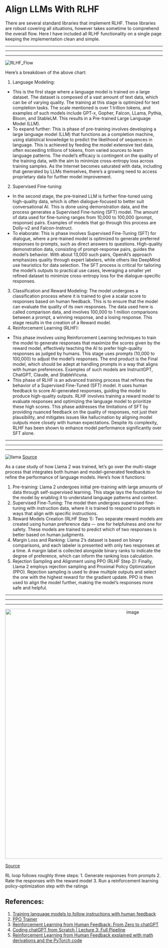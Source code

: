 # Align LLMs With RLHF

There are several standard libraries that implement RLHF. These libraries are robust covering all situations, however takes sometime to comprehend the overall flow. Here I have included all RLHF functionality on a single page keeping the implementation clean and simple.

***
---
_________________

![RLHF_Flow](https://github.com/user-attachments/assets/4481f0af-ee2a-4083-b0be-a7fab4edcf65)

Here’s a breakdown of the above chart:

1. Language Modeling:
- This is the first stage where a language model is trained on a large dataset. The dataset is composed of a vast amount of text data, which can be of varying quality. The training at this stage is optimized for text completion tasks. The scale mentioned is over 1 trillion tokens, and examples of such models include GPT-x, Gopher, Falcon, LLama, Pythia, Bloom, and StableLM. This results in a Pre-trained Large Language Model (LLM).
- To expand further: This is phase of pre-training involves developing a large language model (LLM) that functions as a completion machine, using statistical knowledge to predict the likelihood of sequences in language. This is achieved by feeding the model extensive text data, often exceeding trillions of tokens, from varied sources to learn language patterns. The model’s efficacy is contingent on the quality of the training data, with the aim to minimize cross-entropy loss across training samples. As the Internet becomes saturated with data, including that generated by LLMs themselves, there’s a growing need to access proprietary data for further model improvement.
2. Supervised Fine-tuning:
- In the second stage, the pre-trained LLM is further fine-tuned using high-quality data, which is often dialogue-focused to better suit conversational AI. This is done using demonstration data, and the process generates a Supervised Fine-tuning (SFT) model. The amount of data used for fine-tuning ranges from 10,000 to 100,000 (prompt, response) pairs. Examples of models that go through this process are Dolly-v2 and Falcon-Instruct.
- To elaborate: This is phase involves Supervised Fine-Tuning (SFT) for dialogue, where a pre-trained model is optimized to generate preferred responses to prompts, such as direct answers to questions. High-quality demonstration data, consisting of prompt-response pairs, guides the model’s behavior. With about 13,000 such pairs, OpenAI’s approach emphasizes quality through expert labelers, while others like DeepMind use heuristics for data selection. The SFT process is critical for tailoring the model’s outputs to practical use cases, leveraging a smaller yet refined dataset to minimize cross-entropy loss for the dialogue-specific responses.
3. Classification and Reward Modeling:
The model undergoes a classification process where it is trained to give a scalar score to responses based on human feedback. This is to ensure that the model can evaluate the quality of its own responses. The data used here is called comparison data, and involves 100,000 to 1 million comparisons between a prompt, a winning response, and a losing response. This stage results in the creation of a Reward model.
4. Reinforcement Learning (RLHF):
- This phase involves using Reinforcement Learning techniques to train the model to generate responses that maximize the scores given by the reward model, effectively teaching the AI to prefer high-quality responses as judged by humans. This stage uses prompts (10,000 to 100,000) to adjust the model’s responses. The end product is the Final model, which should be adept at handling prompts in a way that aligns with human preferences. Examples of such models are InstructGPT, ChatGPT, Claude, and StableVicuna.
- This phase of RLHF is an advanced training process that refines the behavior of a Supervised Fine-Tuned (SFT) model. It uses human feedback to score AI-generated responses, guiding the model to produce high-quality outputs. RLHF involves training a reward model to evaluate responses and optimizing the language model to prioritize these high scores. This phase addresses the limitations of SFT by providing nuanced feedback on the quality of responses, not just their plausibility, and mitigates issues like hallucination by aligning model outputs more closely with human expectations. Despite its complexity, RLHF has been shown to enhance model performance significantly over SFT alone.

***
---
_________________

![llama](https://github.com/user-attachments/assets/2861a556-0908-4ef9-8e22-43ec474d5940)
[Source](https://llama.meta.com/llama2/)

As a case study of how Llama 2 was trained, let’s go over the multi-stage process that integrates both human and model-generated feedback to refine the performance of language models. Here’s how it functions:
1. Pre-training: Llama 2 undergoes initial pre-training with large amounts of data through self-supervised learning. This stage lays the foundation for the model by enabling it to understand language patterns and context.
2. Supervised Fine-Tuning: The model then undergoes supervised fine-tuning with instruction data, where it is trained to respond to prompts in ways that align with specific instructions.
3. Reward Models Creation (RLHF Step 1): Two separate reward models are created using human preference data –- one for helpfulness and one for safety. These models are trained to predict which of two responses is better based on human judgments.
4. Margin Loss and Ranking: Llama 2’s dataset is based on binary comparisons, and each labeler is presented with only two responses at a time. A margin label is collected alongside binary ranks to indicate the degree of preference, which can inform the ranking loss calculation.
5. Rejection Sampling and Alignment using PPO (RLHF Step 2): Finally, Llama 2 employs rejection sampling and Proximal Policy Optimization (PPO). Rejection sampling is used to draw multiple outputs and select the one with the highest reward for the gradient update. PPO is then used to align the model further, making the model’s responses more safe and helpful.

***
---
_________________

<p align="center">
<img src="https://github.com/user-attachments/assets/9d2ae7e6-3ae7-4d46-b265-af81e2b539cd" alt="image" width="800" height="auto">

[Source](https://huggingface.co/blog/stackllama)
</p>
RL loop follows roughly three steps:
1. Generate responses from prompts
2. Rate the responses with the reward model
3. Run a reinforcement learning policy-optimization step with the ratings



## References:

1. [Training language models to follow instructions with human feedback](https://arxiv.org/abs/2203.02155)
2. [PPO Trainer](https://github.com/huggingface/trl)
3. [Reinforcement Learning from Human Feedback: From Zero to chatGPT](https://www.youtube.com/watch?v=2MBJOuVq380)
4. [Coding chatGPT from Scratch | Lecture 3: Full Pipeline](https://www.youtube.com/watch?v=11M_kfuPJ5I)
5. [Reinforcement Learning from Human Feedback explained with math derivations and the PyTorch code](https://www.youtube.com/watch?v=qGyFrqc34yc)
